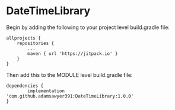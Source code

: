 # DateTimeLibrary

Begin by adding the following to your project level build.gradle file:

	allprojects {
		repositories {
			...
			maven { url 'https://jitpack.io' }
		}
	}
  

Then add this to the MODULE level build.gradle file:

	dependencies {
	        implementation 'com.github.adamsawyer391:DateTimeLibrary:1.0.0'
	}
  
